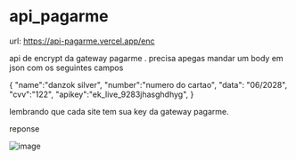 ﻿# api_pagarme


url: https://api-pagarme.vercel.app/enc

api de encrypt da gateway pagarme . precisa apegas mandar um body em json com os seguintes campos 

{
"name":"danzok silver",
"number":"numero do cartao",
"data": "06/2028",
"cvv":"122",
"apikey":"ek_live_9283jhasghdhyg",
}

lembrando que cada site tem sua key  da gateway pagarme.

reponse 

![image](https://github.com/danzok/api_pagarme/assets/105066526/ffe906ac-cc2d-40eb-8bfd-7ff70caab8d9)

